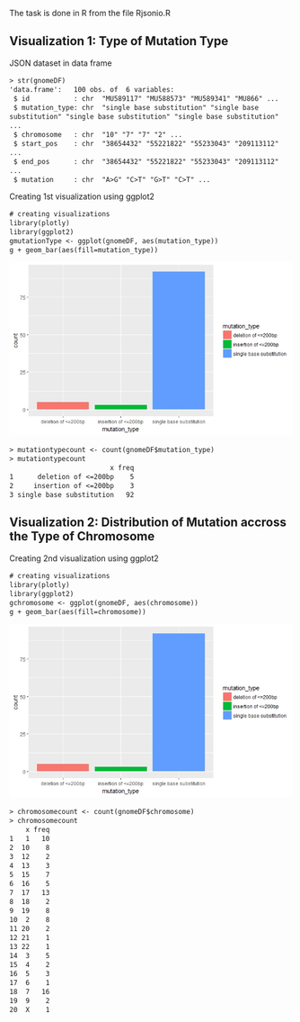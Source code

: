 The task is done in R from the file Rjsonio.R

## Visualization 1: Type of Mutation Type

JSON dataset in data frame  
```
> str(gnomeDF)
'data.frame':	100 obs. of  6 variables:
 $ id           : chr  "MU589117" "MU588573" "MU589341" "MU866" ...
 $ mutation_type: chr  "single base substitution" "single base substitution" "single base substitution" "single base substitution" ...
 $ chromosome   : chr  "10" "7" "7" "2" ...
 $ start_pos    : chr  "38654432" "55221822" "55233043" "209113112" ...
 $ end_pos      : chr  "38654432" "55221822" "55233043" "209113112" ...
 $ mutation     : chr  "A>G" "C>T" "G>T" "C>T" ...
```

Creating 1st visualization using ggplot2
```
# creating visualizations
library(plotly)
library(ggplot2)
gmutationType <- ggplot(gnomeDF, aes(mutation_type))
g + geom_bar(aes(fill=mutation_type))
```

![alt text][logo]

[logo]: https://github.com/irhafidz/gnomeviz18.github.io/blob/master/mutationType.jpeg "The Type of Mutation"

```
> mutationtypecount <- count(gnomeDF$mutation_type)
> mutationtypecount
                         x freq
1      deletion of <=200bp    5
2     insertion of <=200bp    3
3 single base substitution   92
```


## Visualization 2: Distribution of Mutation accross the Type of Chromosome

Creating 2nd visualization using ggplot2
```
# creating visualizations
library(plotly)
library(ggplot2)
gchromosome <- ggplot(gnomeDF, aes(chromosome))
g + geom_bar(aes(fill=chromosome))
```

![alt text][logo]

[logo]: https://github.com/irhafidz/gnomeviz18.github.io/blob/master/TypeChromosome.jpeg "The Type of Mutation across Type of Chromosome"


```
> chromosomecount <- count(gnomeDF$chromosome)
> chromosomecount
    x freq
1   1   10
2  10    8
3  12    2
4  13    3
5  15    7
6  16    5
7  17   13
8  18    2
9  19    8
10  2    8
11 20    2
12 21    1
13 22    1
14  3    5
15  4    2
16  5    3
17  6    1
18  7   16
19  9    2
20  X    1
```
